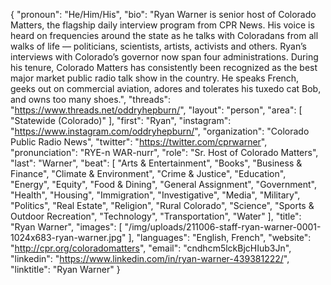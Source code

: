 {
  "pronoun": "He/Him/His",
  "bio": "Ryan Warner is senior host of Colorado Matters, the flagship daily interview program from CPR News. His voice is heard on frequencies around the state as he talks with Coloradans from all walks of life — politicians, scientists, artists, activists and others. Ryan’s interviews with Colorado’s governor now span four administrations. During his tenure, Colorado Matters has consistently been recognized as the best major market public radio talk show in the country. He speaks French, geeks out on commercial aviation, adores and tolerates his tuxedo cat Bob, and owns too many shoes.",
  "threads": "https://www.threads.net/oddryhepburn/",
  "layout": "person",
  "area": [
    "Statewide (Colorado)"
  ],
  "first": "Ryan",
  "instagram": "https://www.instagram.com/oddryhepburn/",
  "organization": "Colorado Public Radio News",
  "twitter": "https://twitter.com/cprwarner",
  "pronunciation": "RYE-n WAR-nurr",
  "role": "Sr. Host of Colorado Matters",
  "last": "Warner",
  "beat": [
    "Arts & Entertainment",
    "Books",
    "Business & Finance",
    "Climate & Environment",
    "Crime & Justice",
    "Education",
    "Energy",
    "Equity",
    "Food & Dining",
    "General Assignment",
    "Government",
    "Health",
    "Housing",
    "Immigration",
    "Investigative",
    "Media",
    "Military",
    "Politics",
    "Real Estate",
    "Religion",
    "Rural Colorado",
    "Science",
    "Sports & Outdoor Recreation",
    "Technology",
    "Transportation",
    "Water"
  ],
  "title": "Ryan Warner",
  "images": [
    "/img/uploads/211006-staff-ryan-warner-0001-1024x683-ryan-warner.jpg"
  ],
  "languages": "English, French",
  "website": "http://cpr.org/coloradomatters",
  "email": "cndhcm5lckBjcHIub3Jn",
  "linkedin": "https://www.linkedin.com/in/ryan-warner-439381222/",
  "linktitle": "Ryan Warner"
}
